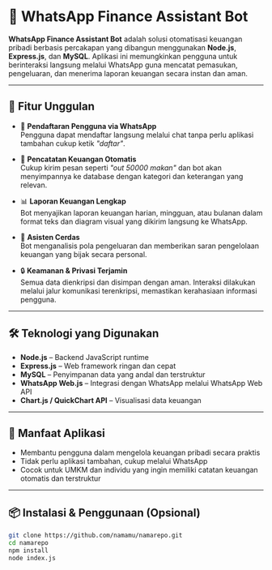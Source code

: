 # 💬 WhatsApp Finance Assistant Bot

**WhatsApp Finance Assistant Bot** adalah solusi otomatisasi keuangan pribadi berbasis percakapan yang dibangun menggunakan **Node.js**, **Express.js**, dan **MySQL**. Aplikasi ini memungkinkan pengguna untuk berinteraksi langsung melalui WhatsApp guna mencatat pemasukan, pengeluaran, dan menerima laporan keuangan secara instan dan aman.

---

## 🚀 Fitur Unggulan

- 📲 **Pendaftaran Pengguna via WhatsApp**  
  Pengguna dapat mendaftar langsung melalui chat tanpa perlu aplikasi tambahan cukup ketik _"daftar"_.

- 🧾 **Pencatatan Keuangan Otomatis**  
  Cukup kirim pesan seperti _"out 50000 makan"_ dan bot akan menyimpannya ke database dengan kategori dan keterangan yang relevan.

- 📊 **Laporan Keuangan Lengkap**  
  Bot menyajikan laporan keuangan harian, mingguan, atau bulanan dalam format teks dan diagram visual yang dikirim langsung ke WhatsApp.

- 🧠 **Asisten Cerdas**  
  Bot menganalisis pola pengeluaran dan memberikan saran pengelolaan keuangan yang bijak secara personal.

- 🔒 **Keamanan & Privasi Terjamin**  
  Semua data dienkripsi dan disimpan dengan aman. Interaksi dilakukan melalui jalur komunikasi terenkripsi, memastikan kerahasiaan informasi pengguna.

---

## 🛠️ Teknologi yang Digunakan

- **Node.js** – Backend JavaScript runtime
- **Express.js** – Web framework ringan dan cepat
- **MySQL** – Penyimpanan data yang andal dan terstruktur
- **WhatsApp Web.js** – Integrasi dengan WhatsApp melalui WhatsApp Web API
- **Chart.js / QuickChart API** – Visualisasi data keuangan

---

## 🎯 Manfaat Aplikasi

- Membantu pengguna dalam mengelola keuangan pribadi secara praktis
- Tidak perlu aplikasi tambahan, cukup melalui WhatsApp
- Cocok untuk UMKM dan individu yang ingin memiliki catatan keuangan otomatis dan terstruktur

---

## 📦 Instalasi & Penggunaan (Opsional)

```bash
git clone https://github.com/namamu/namarepo.git
cd namarepo
npm install
node index.js
